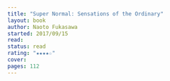 ```yaml
---
title: "Super Normal: Sensations of the Ordinary"
layout: book
author: Naoto Fukasawa
started: 2017/09/15
read: 
status: read
rating: "★★★★☆"
cover: 
pages: 112
---
```

